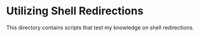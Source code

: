 # Utilizing Shell Redirections

 This directory contains scripts that test my knowledge on shell redirections.
